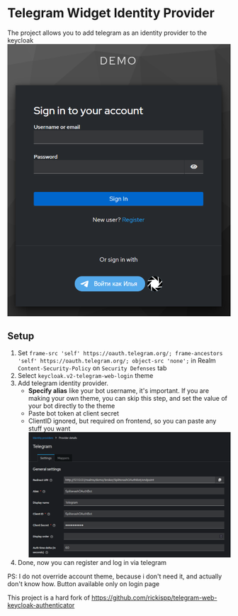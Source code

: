 # Telegram Widget Identity Provider

The project allows you to add telegram as an identity provider to the keycloak
![form.png](.github/images/login_form.png)

## Setup

1) Set `frame-src 'self' https://oauth.telegram.org/; frame-ancestors 'self' https://oauth.telegram.org/; object-src 'none';` in Realm `Content-Security-Policy` on `Security Defenses` tab
2) Select `keycloak.v2-telegram-web-login` theme
3) Add telegram identity provider.
   * <b>Specify alias</b> like your bot username, it's important. If you are making your own theme, you can skip this step, and set the value of your bot directly to the theme
   * Paste bot token at client secret
   * ClientID ignored, but required on frontend, so you can paste any stuff you want
     ![setup.png](.github/images/identity_provider.png)
4) Done, now you can register and log in via telegram

PS: I do not override account theme, because i don't need it, and actually don't know how. Button available only on login page

This project is a hard fork of https://github.com/rickispp/telegram-web-keycloak-authenticator
